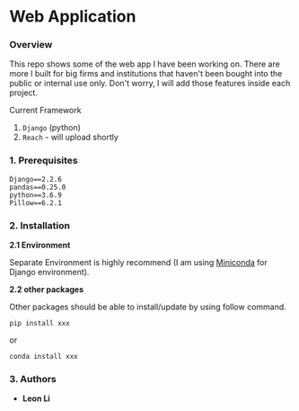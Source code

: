 # Web Application

### Overview

This repo shows some of the web app I have been working on. There are more I built for big firms and institutions that haven't been bought into the public or internal use only. Don't worry, I will add those features inside each project.

Current Framework

1. `Django` (python)
2. `Reach` - will upload shortly

### 1. Prerequisites

```
Django==2.2.6
pandas==0.25.0
python==3.6.9
Pillow==6.2.1
```

### 2. Installation

**2.1 Environment**

Separate Environment is highly recommend (I am using [Miniconda](https://docs.conda.io/en/latest/miniconda.html) for Django environment).

**2.2 other packages**

Other packages should be able to install/update by using follow command.

```
pip install xxx
```

or

```
conda install xxx
```

### 3. Authors

- **Leon Li**
